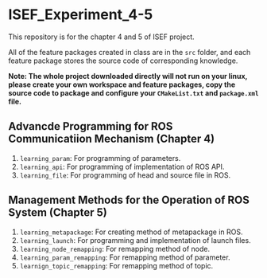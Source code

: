 # ISEF_Experiment_4-5
This repository is for the chapter 4 and 5 of ISEF project.

All of the feature packages created in class are in the `src` folder, and each feature package stores the source code of corresponding knowledge.

**Note: The whole project downloaded directly will not run on your linux, please create your own workspace and feature packages, copy the source code to package and configure your `CMakeList.txt` and `package.xml` file.**

## Advancde Programming for ROS Communicatiion Mechanism (Chapter 4)
1. `learning_param`: For programming of parameters.
2. `learning_api`: For programming of implementation of ROS API.
3. `learning_file`: For programming of head and source file in ROS.

## Management Methods for the Operation of ROS System (Chapter 5)
1. `learning_metapackage`: For creating method of metapackage in ROS.
2. `learning_launch`: For programming and implementation of launch files.
3. `learning_node_remapping`: For remapping method of node.
4. `learning_param_remapping`: For remapping method of parameter.
5. `learnign_topic_remapping`: For remapping method of topic.